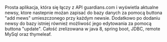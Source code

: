 Prosta aplikacja, która się łączy z API guardians.com i wyświetla aktualne newsy, ktore nastepnie możan zapisać do bazy danych za pomocą buttona "add mews" umieszczonego przy każdym newsie. Dodatkowo po dodaniu newsy do bazy istniej również możliwość jego edytowania za pomocą buttona "update".
Całość zrelizowana w java 8, spring boot, JDBC, remote MySql oraz thymeleaf.

